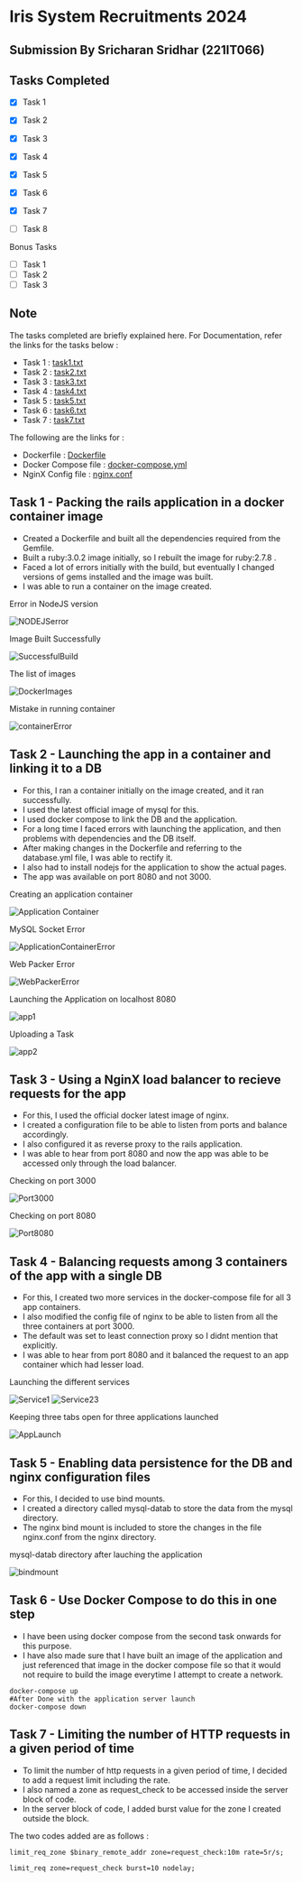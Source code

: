 # Iris System Recruitments 2024
## Submission By Sricharan Sridhar (221IT066)

## Tasks Completed

* [X] Task 1
* [X] Task 2
* [X] Task 3
* [X] Task 4
* [X] Task 5
* [X] Task 6
* [X] Task 7
* [ ] Task 8


Bonus Tasks

* [ ] Task 1
* [ ] Task 2
* [ ] Task 3

## Note

The tasks completed are briefly explained here. For Documentation, refer the links for the tasks below :

* Task 1 : [task1.txt](task1.txt)
* Task 2 : [task2.txt](task2.txt)
* Task 3 : [task3.txt](task3.txt)
* Task 4 : [task4.txt](task4.txt)
* Task 5 : [task5.txt](task5.txt)
* Task 6 : [task6.txt](task6.txt)
* Task 7 : [task7.txt](task7.txt)

The following are the links for :

* Dockerfile : [Dockerfile](Dockerfile)
* Docker Compose file : [docker-compose.yml](docker-compose.yml)
* NginX Config file : [nginx.conf](nginx.conf)

## Task 1 - Packing the rails application in a docker container image

* Created a Dockerfile and built all the dependencies required from the Gemfile.
* Built a ruby:3.0.2 image initially, so I rebuilt the image for ruby:2.7.8 .
* Faced a lot of errors initially with the build, but eventually I changed versions of gems installed and the image was built.
* I was able to run a container on the image created.

Error in NodeJS version

![NODEJSerror](./images_1/ErrorsNODEJS.png)

Image Built Successfully

![SuccessfulBuild](./images_1/SuccessfulImageBuild.png)

The list of images

![DockerImages](./images_1/Docker_images.png)

Mistake in running container

![containerError](./images_1/MistakeInContainerBuild.png)

## Task 2 - Launching the app in a container and linking it to a DB

* For this, I ran a container initially on the image created, and it ran successfully.
* I used the latest official image of mysql for this.
* I used docker compose to link the DB and the application.
* For a long time I faced errors with launching the application, and then problems with dependencies and the DB itself.
* After making changes in the Dockerfile and referring to the database.yml file, I was able to rectify it.
* I also had to install nodejs for the application to show the actual pages.
* The app was available on port 8080 and not 3000.

Creating an application container

![Application Container](./images_1/ApplicationContainer.png)

MySQL Socket Error

![ApplicationContainerError](./images_1/MySQLSocketError.png)

Web Packer Error

![WebPackerError](./images_1/WebpackerError.png)

Launching the Application on localhost 8080

![app1](./images_1/FInalEditPage.png)

Uploading a Task

![app2](./images_1/UploadedTask.png)

## Task 3 - Using a NginX load balancer to recieve requests for the app

* For this, I used the official docker latest image of nginx.
* I created a configuration file to be able to listen from ports and balance accordingly.
* I also configured it as reverse proxy to the rails application.
* I was able to hear from port 8080 and now the app was able to be accessed only through the load balancer.

Checking on port 3000

![Port3000](./images_1/Port3000Page.png)

Checking on port 8080

![Port8080](./images_1/Port8000Page1.png)

## Task 4 - Balancing requests among 3 containers of the app with a single DB

* For this, I created two more services in the docker-compose file for all 3 app containers.
* I also modified the config file of nginx to be able to listen from all the three containers at port 3000.
* The default was set to least connection proxy so I didnt mention that explicitly.
* I was able to hear from port 8080 and it balanced the request to an app container which had lesser load.

Launching the different services

![Service1](./images_1/Serverweb1.png)
![Service23](./images_1/Serverweb2_3.png)

Keeping three tabs open for three applications launched

![AppLaunch](./images_1/3applicationOpen.png)

## Task 5 - Enabling data persistence for the DB and nginx configuration files

* For this, I decided to use bind mounts.
* I created a directory called mysql-datab to store the data from the mysql directory.
* The nginx bind mount is included to store the changes in the file nginx.conf from the nginx directory.

mysql-datab directory after lauching the application

![bindmount](./images_1/Screenshot_from_2024-03-16_17-59-24.png)

## Task 6 - Use Docker Compose to do this in one step

* I have been using docker compose from the second task onwards for this purpose.
* I have also made sure that I have built an image of the application and just referenced that image in the docker compose file so that it would not require to build the image everytime I attempt to create a network.

```
docker-compose up
#After Done with the application server launch
docker-compose down
```

## Task 7 - Limiting the number of HTTP requests in a given period of time

* To limit the number of http requests in a given period of time, I decided to add a request limit including the rate.
* I also named a zone as request_check to be accessed inside the server block of code.
* In the server block of code, I added burst value for the zone I created outside the block.

The two codes added are as follows : 
```
limit_req_zone $binary_remote_addr zone=request_check:10m rate=5r/s;

limit_req zone=request_check burst=10 nodelay;
```